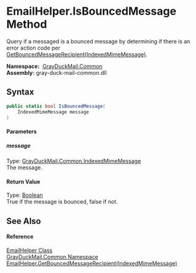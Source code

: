 EmailHelper.IsBouncedMessage Method
===================================
Query if a messaged is a bounced message by determining if there is an error action code per [GetBouncedMessageRecipient(IndexedMimeMessage)][1].

  **Namespace:**  [GrayDuckMail.Common][2]  
  **Assembly:** gray-duck-mail-common.dll

Syntax
------

```csharp
public static bool IsBouncedMessage(
	IndexedMimeMessage message
)
```

#### Parameters

##### *message*
Type: [GrayDuckMail.Common.IndexedMimeMessage][3]  
 The message.

#### Return Value
Type: [Boolean][4]  
 True if the message is bounced, false if not. 

See Also
--------

#### Reference
[EmailHelper Class][5]  
[GrayDuckMail.Common Namespace][2]  
[EmailHelper.GetBouncedMessageRecipient(IndexedMimeMessage)][1]  

[1]: GetBouncedMessageRecipient.md
[2]: ../README.md
[3]: ../IndexedMimeMessage/README.md
[4]: https://docs.microsoft.com/dotnet/api/system.boolean
[5]: README.md